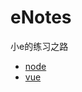 # eNotes
小e的练习之路
- [node](https://github.com/baiyuhuowang/eNotes/blob/master/node.md)
- [vue](https://github.com/baiyuhuowang/eNotes/blob/master/vue.md)
